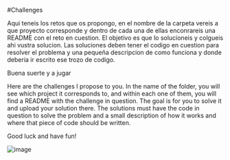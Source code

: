   #Challenges

  Aqui teneis los retos que os propongo, en el nombre de la carpeta vereis a que proyecto corresponde y dentro de cada una de ellas enconrareis una README con el reto en cuestion.
  El objetivo es que lo solucioneis y colgueis ahi vustra solucion.
  Las soluciones deben tener el codigo en cuestion para resolver el problema y una pequeña descripcion de como funciona y donde deberia ir escrito ese trozo de codigo.

  Buena suerte y a jugar

  Here are the challenges I propose to you. In the name of the folder, you will see which project it corresponds to, and within each one of them, you will find a README with the challenge in question.
  The goal is for you to solve it and upload your solution there.
  The solutions must have the code in question to solve the problem and a small description of how it works and where that piece of code should be written.

  Good luck and have fun!

  ![image](https://github.com/PabloTutorMoegle/MiniProjects/assets/102219711/d010b4fd-525d-45ac-94d0-ede99d9bb6be)
